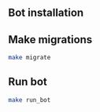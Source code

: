 
## Bot installation

## Make migrations
```bash
make migrate
```

## Run bot
```bash
make run_bot
```